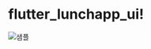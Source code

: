 # flutter_lunchapp_ui!

![샘플](https://user-images.githubusercontent.com/86752219/177005862-d0b22ee0-5b42-4e0c-9331-b3e9a5d7e50a.PNG)
